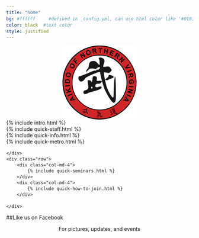 ```yaml
---
title: "home"
bg: #ffffff     #defined in _config.yml, can use html color like '#010101'
color: black  #text color
style: justified
---
```



<div class="container">
    <div class="row">
        <div class="col-md-12">
            <img style="display:block; margin-left:auto; margin-right:auto" src="img/logo.png" width="200" height="200" alt="logo">
        </div>
    </div>
    <div class="row">
        <div class="col-md-12">
            {% include intro.html %}
        </div>
    </div>
    <div class="row">
        <div class="col-md-4">
            {% include quick-staff.html %}
        </div>
        <div class="col-md-4">
            {% include quick-info.html %}
        </div>
        <div class="col-md-4">
            {% include quick-metro.html %}
        </div>
        
    </div>
    <div class="row">
        <div class="col-md-4">
            {% include quick-seminars.html %}
        </div>
        <div class="col-md-4">
            {% include quick-how-to-join.html %}
        </div>
        
    </div>
</div>

##Like us on Facebook

<div style="text-align:center">
<a href="https://www.facebook.com/AikidoNOVA"><i class="fa fa-thumbs-o-up fa-5x"></i></a></div>

<p style="text-align:center">For pictures, updates, and events</p>


